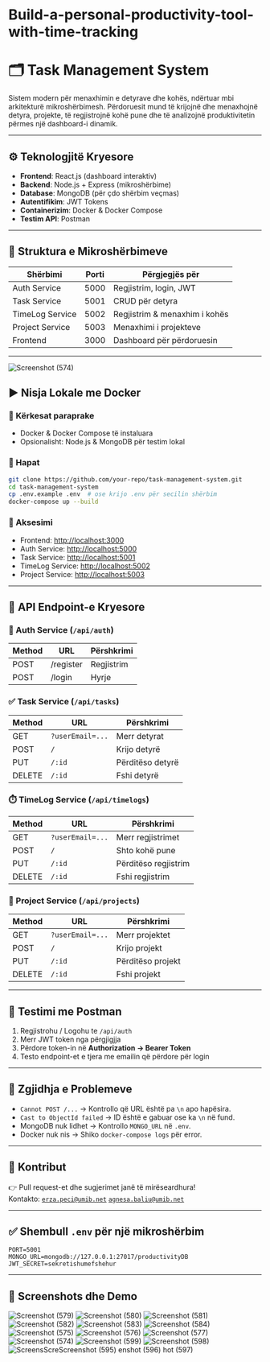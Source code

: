 # Build-a-personal-productivity-tool-with-time-tracking
# 🗂️ Task Management System

Sistem modern për menaxhimin e detyrave dhe kohës, ndërtuar mbi arkitekturë mikroshërbimesh. Përdoruesit mund të krijojnë dhe menaxhojnë detyra, projekte, të regjistrojnë kohë pune dhe të analizojnë produktivitetin përmes një dashboard-i dinamik.

---

## ⚙️ Teknologjitë Kryesore

- **Frontend**: React.js (dashboard interaktiv)
- **Backend**: Node.js + Express (mikroshërbime)
- **Database**: MongoDB (për çdo shërbim veçmas)
- **Autentifikim**: JWT Tokens
- **Containerizim**: Docker & Docker Compose
- **Testim API**: Postman

---

## 📁 Struktura e Mikroshërbimeve

| Shërbimi       | Porti | Përgjegjës për                        |
|----------------|--------|--------------------------------------|
| Auth Service   | 5000   | Regjistrim, login, JWT               |
| Task Service   | 5001   | CRUD për detyra                      |
| TimeLog Service| 5002   | Regjistrim & menaxhim i kohës        |
| Project Service| 5003   | Menaxhimi i projekteve               |
| Frontend       | 3000   | Dashboard për përdoruesin            |

---
![Screenshot (574)](https://github.com/user-attachments/assets/5fa719b7-a537-4bc5-b282-5bfd8de074e0)

## ▶️ Nisja Lokale me Docker

### 🔹 Kërkesat paraprake

- Docker & Docker Compose të instaluara  
- Opsionalisht: Node.js & MongoDB për testim lokal

### 🔹 Hapat

```bash
git clone https://github.com/your-repo/task-management-system.git
cd task-management-system
cp .env.example .env  # ose krijo .env për secilin shërbim
docker-compose up --build
```

### 🔹 Aksesimi

- Frontend: [http://localhost:3000](http://localhost:3000)
- Auth Service: [http://localhost:5000](http://localhost:5000/api/auth)
- Task Service: [http://localhost:5001](http://localhost:5001/api/tasks)
- TimeLog Service: [http://localhost:5002](http://localhost:5002/api/timelogs)
- Project Service: [http://localhost:5003](http://localhost:5003/api/projects)

---

## 📌 API Endpoint-e Kryesore

### 🔐 Auth Service (`/api/auth`)

| Method | URL               | Përshkrimi         |
|--------|-------------------|--------------------|
| POST   | /register         | Regjistrim         |
| POST   | /login            | Hyrje              |

### ✅ Task Service (`/api/tasks`)

| Method | URL                   | Përshkrimi          |
|--------|-----------------------|---------------------|
| GET    | `?userEmail=...`      | Merr detyrat        |
| POST   | `/`                   | Krijo detyrë        |
| PUT    | `/:id`                | Përditëso detyrë    |
| DELETE | `/:id`                | Fshi detyrë         |

### ⏱️ TimeLog Service (`/api/timelogs`)

| Method | URL                   | Përshkrimi              |
|--------|-----------------------|-------------------------|
| GET    | `?userEmail=...`      | Merr regjistrimet       |
| POST   | `/`                   | Shto kohë pune          |
| PUT    | `/:id`                | Përditëso regjistrim    |
| DELETE | `/:id`                | Fshi regjistrim         |

### 📂 Project Service (`/api/projects`)

| Method | URL                   | Përshkrimi              |
|--------|-----------------------|-------------------------|
| GET    | `?userEmail=...`      | Merr projektet          |
| POST   | `/`                   | Krijo projekt           |
| PUT    | `/:id`                | Përditëso projekt       |
| DELETE | `/:id`                | Fshi projekt            |

---

## 🧪 Testimi me Postman

1. Regjistrohu / Logohu te `/api/auth`
2. Merr JWT token nga përgjigjja
3. Përdore token-in në **Authorization → Bearer Token**
4. Testo endpoint-et e tjera me emailin që përdore për login

---

## 🧰 Zgjidhja e Problemeve

- `Cannot POST /...` → Kontrollo që URL është pa `\n` apo hapësira.
- `Cast to ObjectId failed` → ID është e gabuar ose ka `\n` në fund.
- MongoDB nuk lidhet → Kontrollo `MONGO_URL` në `.env`.
- Docker nuk nis → Shiko `docker-compose logs` për error.

---

## 📌 Kontribut

👉 Pull request-et dhe sugjerimet janë të mirëseardhura!  
Kontakto: [`erza.peci@umib.net`](mailto:erza.peci@umib.net)
         [`agnesa.baliu@umib.net`](mailto:agnesa.baliu@umib.net)

---

## ✅ Shembull `.env` për një mikroshërbim

```
PORT=5001
MONGO_URL=mongodb://127.0.0.1:27017/productivityDB
JWT_SECRET=sekretishumefshehur
```

---

## 🧭 Screenshots dhe Demo

![Screenshot (579)](https://github.com/user-attachments/assets/f5f025d5-ac3c-47cd-8bdc-df2a9e3de4c2)
![Screenshot (580)](https://github.com/user-attachments/assets/e8457fce-7de6-445d-bd25-49681fb3746b)
![Screenshot (581)](https://github.com/user-attachments/assets/04e94083-07a0-4e3a-bb81-160251ef77de)
![Screenshot (582)](https://github.com/user-attachments/assets/dc05d016-e7f0-4c0c-86e1-06235182ebcc)
![Screenshot (583)](https://github.com/user-attachments/assets/49996cef-a7c3-42af-b26e-7378e866c5ee)
![Screenshot (584)](https://github.com/user-attachments/assets/11f42a19-b026-4cf4-b756-ac369433db49)
![Screenshot (575)](https://github.com/user-attachments/assets/c0eddae9-7e08-47d0-9b06-916a9cc4dbc1)
![Screenshot (576)](https://github.com/user-attachments/assets/72ddfca5-e77c-442e-bd24-7d5a900c4ee0)
![Screenshot (577)](https://github.com/user-attachments/assets/ddc6413b-2189-4258-8d86-ee0cec35433f)
![Screenshot (574)](https://github.com/user-attachments/assets/31ee8e68-b367-469b-8d7e-27cac834260a)
![Screenshot (599)](https://github.com/user-attachments/assets/e47ff991-6fda-456d-9dba-130181ae8265)
![Screenshot (598)](https://github.com/user-attachments/assets/b2cc97bf-04fd-4fe5-9f25-d26f55151f65)
![Screens![Scre![Screenshot (595)](https://github.com/user-attachments/assets/045cddee-6fba-48cf-99ec-ed910e253d34)
enshot (596)](https://github.com/user-attachments/assets/84e88c44-26e3-4ed9-beae-39e6ed330dda)
hot (597)](https://github.com/user-attachments/assets/1cf1e024-bb35-432b-9549-4b1d1d34b5f1)
